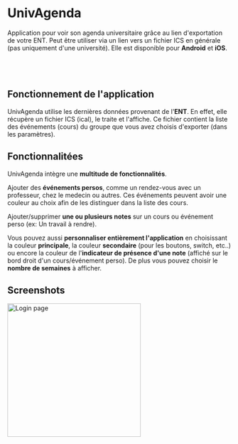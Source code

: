 # UnivAgenda

Application pour voir son agenda universitaire grâce au lien d'exportation de votre ENT. Peut être utiliser via un lien vers un fichier ICS en générale (pas uniquement d'une université).
Elle est disponible pour **Android** et **iOS**.

<a href="https://apps.apple.com/fr/app/univagenda/id1451418056?mt=8" style="display:inline-block;overflow:hidden;background:url(https://linkmaker.itunes.apple.com/en-gb/badge-lrg.svg?releaseDate=2019-04-28&kind=iossoftware&bubble=ios_apps) no-repeat;width:135px;height:40px;"></a>

## Fonctionnement de l'application

UnivAgenda utilise les dernières données provenant de l'**ENT**. En effet, elle récupère un fichier ICS (ical), le traite et l'affiche.
Ce fichier contient la liste des événements (cours) du groupe que vous avez choisis d'exporter (dans les paramètres).

## Fonctionnalitées

UnivAgenda intègre une **multitude de fonctionnalités**.

Ajouter des **événements persos**, comme un rendez-vous avec un professeur, chez le medecin ou autres. Ces événements peuvent avoir une couleur au choix afin de les distinguer dans la liste des cours.

Ajouter/supprimer **une ou plusieurs notes** sur un cours ou événement perso (ex: Un travail à rendre).

Vous pouvez aussi **personnaliser entièrement l'application** en choisissant la couleur **principale**, la couleur **secondaire** (pour les boutons, switch, etc..) ou encore la couleur de l'**indicateur de présence d'une note** (affiché sur le bord droit d'un cours/événement perso). De plus vous pouvez choisir le **nombre de semaines** à afficher.

## Screenshots

<img title="Login page" src="https://raw.githubusercontent.com/Pyozer/UnivAgenda/master/demo/login.webp" width="300" />
